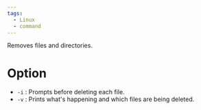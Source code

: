 ```yaml
---
tags:
  - Linux
  - command
---
```

Removes files and directories.

# Option
- `-i` : Prompts before deleting each file.
- `-v` : Prints what's happening and which files are being deleted.